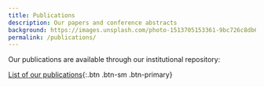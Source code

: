 ```yaml
---
title: Publications
description: Our papers and conference abstracts
background: https://images.unsplash.com/photo-1513705153361-9bc726c8db67?ixlib=rb-1.2.1&ixid=eyJhcHBfaWQiOjEyMDd9&auto=format&fit=crop&w=1500&q=80
permalink: /publications/
---
```


Our publications are available through our institutional repository:

[List of our publications](https://pureportal.inbo.be/en/organisations/open-science-lab-for-biodiversity/publications/){:.btn .btn-sm .btn-primary}
